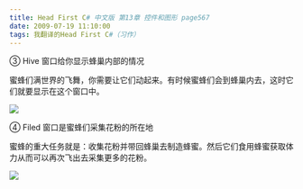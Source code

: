 ```yaml
---
title: Head First C# 中文版 第13章 控件和图形 page567
date: 2009-07-19 11:10:00
tags: 我翻译的Head First C#（习作）
---
```

③  Hive  窗口给你显示蜂巢内部的情况

蜜蜂们满世界的飞舞，你需要让它们动起来。有时候蜜蜂们会到蜂巢内去，这时它们就要显示在这个窗口中。

  

![](https://p-blog.csdn.net/images/p_blog_csdn_net/cuipengfei1/EntryImages/20090719/2009-07-19_11-02-30.jpg)

④  Filed  窗口是蜜蜂们采集花粉的所在地

  

蜜蜂的重大任务就是：收集花粉并带回蜂巢去制造蜂蜜。然后它们食用蜂蜜获取体力从而可以再次飞出去采集更多的花粉。

  

![](https://p-blog.csdn.net/images/p_blog_csdn_net/cuipengfei1/EntryImages/20090719/2009-07-19_11-07-54.jpg)



